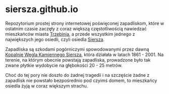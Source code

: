 # siersza.github.io

Repozytorium prostej strony internetowej poświęconej zapadliskom, które w ostatnim czasie zaczęły z coraz większą częstotliwością nawiedzać mieszkańców miasta [Trzebinia](https://pl.wikipedia.org/wiki/Trzebinia), a przede wszystkim jednego z największych jego osiedli, czyli osiedla [Siersza](https://pl.wikipedia.org/wiki/Siersza).

Zapadliska są szkodami pogórniczymi spowodowanymi przez dawną [Kopalnię Węgla Kamiennego Siersza](https://pl.wikipedia.org/wiki/Kopalnia_W%C4%99gla_Kamiennego_Siersza), która działała w latach 1861 - 2001. Na terenie, na którym obecnie powstają zapadliska, prowadzone było tak zwane płytkie wydobycie na głębokości 20 - 25 metrów.

Choć do tej pory nie doszło do żadnej tragedii i na szczęście żadne z zapadlisk nie powstało bezpośrednio pod czyimś domem, to mieszkańcy osiedla żyją w coraz większym strachu.
